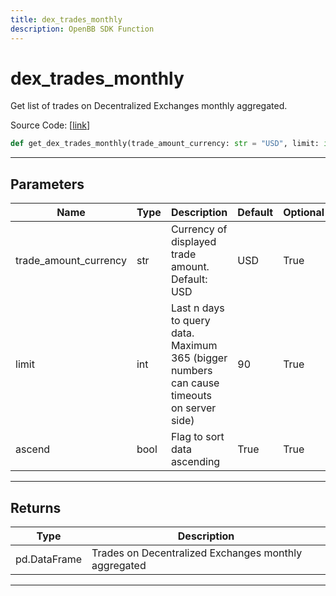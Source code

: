 ```yaml
---
title: dex_trades_monthly
description: OpenBB SDK Function
---
```


# dex_trades_monthly

Get list of trades on Decentralized Exchanges monthly aggregated.

Source Code: [[link](https://github.com/OpenBB-finance/OpenBBTerminal/tree/main/openbb_terminal/cryptocurrency/onchain/bitquery_model.py#L333)]

```python
def get_dex_trades_monthly(trade_amount_currency: str = "USD", limit: int = 90, ascend: bool = True) -> pd.DataFrame
```
---
## Parameters

| Name | Type | Description | Default | Optional |
| ---- | ---- | ----------- | ------- | -------- |
| trade_amount_currency | str | Currency of displayed trade amount. Default: USD | USD | True |
| limit | int | Last n days to query data. Maximum 365 (bigger numbers can cause timeouts<br/>on server side) | 90 | True |
| ascend | bool | Flag to sort data ascending | True | True |

---
## Returns

| Type | Description |
| ---- | ----------- |
| pd.DataFrame | Trades on Decentralized Exchanges monthly aggregated |

---
